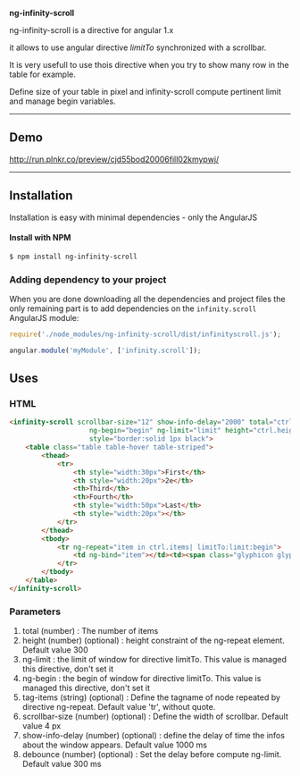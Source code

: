 **ng-infinity-scroll**

ng-infinity-scroll is a directive for angular 1.x

it allows to use angular directive *limitTo* synchronized with a scrollbar.

It is very usefull to use thois directive when you try to show many row in the table for example.

Define size of your table in pixel and infinity-scroll compute pertinent limit and manage begin variables.


---

## Demo

http://run.plnkr.co/preview/cjd55bod20006fill02kmypwj/

---

## Installation

Installation is easy with minimal dependencies - only the AngularJS

#### Install with NPM

```sh
$ npm install ng-infinity-scroll
```

### Adding dependency to your project

When you are done downloading all the dependencies and project files the only remaining part is to add dependencies on the `infinity.scroll` AngularJS module:

```js
require('./node_modules/ng-infinity-scroll/dist/infinityscroll.js');
```

```js
angular.module('myModule', ['infinity.scroll']);
```

## Uses

### HTML

```html
<infinity-scroll scrollbar-size="12" show-info-delay="2000" total="ctrl.items.length" 
					ng-begin="begin" ng-limit="limit" height="ctrl.height"
					style="border:solid 1px black">
	<table class="table table-hover table-striped">
		<thead>
			<tr>
				<th style="width:30px">First</th>
				<th style="width:20px">2e</th>
				<th>Third</th>
				<th>Fourth</th>
				<th style="width:50px">Last</th>
				<th style="width:20px"></th>
			</tr>
		</thead>
		<tbody>
			<tr ng-repeat="item in ctrl.items| limitTo:limit:begin">
				<td ng-bind="item"></td><td><span class="glyphicon glyphicon-user"></span></td><td>Mark</td><td>Otto</td><td>@mdo</td><td><span class="glyphicon glyphicon-adjust"></span></td>
			</tr>
		</tbody>
	</table>
</infinity-scroll>
```

### Parameters

1. total (number) : The number of items
2. height (number) (optional) : height constraint of the ng-repeat element. Default value 300
3. ng-limit : the limit of window for directive limitTo. This value is managed this directive, don't set it
4. ng-begin : the begin of window  for directive limitTo. This value is managed this directive, don't set it
5. tag-items (string) (optional) : Define the tagname of node repeated by directive ng-repeat. Default value 'tr', without quote.
6. scrollbar-size (number) (optional) : Define the width of scrollbar. Default value 4 px
7. show-info-delay (number) (optional) : define the delay of time the infos about the window appears. Default value 1000 ms
8. debounce (number) (optional) : Set the delay before compute ng-limit. Default value 300 ms